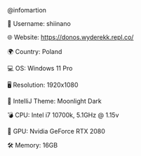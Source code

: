 @infomartion

👥 Username: shiinano

🌐 Website: https://donos.wyderekk.repl.co/

🌍 Country: Poland

💻 OS: Windows 11 Pro

🖥 Resolution: 1920x1080

🌠 IntelliJ Theme: Moonlight Dark

💣 CPU: Intel i7 10700k, 5.1GHz @ 1.15v

🚀 GPU: Nvidia GeForce RTX 2080

🛠 Memory: 16GB

